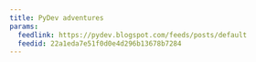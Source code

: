 ```yaml
---
title: PyDev adventures
params:
  feedlink: https://pydev.blogspot.com/feeds/posts/default
  feedid: 22a1eda7e51f0d0e4d296b13678b7284
---
```

